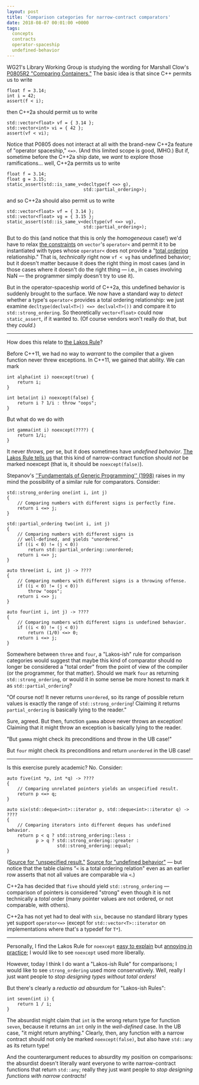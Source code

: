 ```yaml
---
layout: post
title: 'Comparison categories for narrow-contract comparators'
date: 2018-08-07 00:01:00 +0000
tags:
  concepts
  contracts
  operator-spaceship
  undefined-behavior
---
```


WG21's Library Working Group is studying the wording for Marshall Clow's
[P0805R2 "Comparing Containers."](http://www.open-std.org/jtc1/sc22/wg21/docs/papers/2018/p0805r2.html)
The basic idea is that since C++ permits us to write

    float f = 3.14;
    int i = 42;
    assert(f < i);

then C++2a should permit us to write

    std::vector<float> vf = { 3.14 };
    std::vector<int> vi = { 42 };
    assert(vf < vi);

Notice that P0805 does not interact at all with the brand-new C++2a feature of "operator spaceship,"
`<=>`. (And this limited scope is good, IMHO.) But if, sometime before the C++2a ship date, we *want*
to explore those ramifications... well, C++2a permits us to write

    float f = 3.14;
    float g = 3.15;
    static_assert(std::is_same_v<decltype(f <=> g),
                                 std::partial_ordering>);

and so C++2a should also permit us to write

    std::vector<float> vf = { 3.14 };
    std::vector<float> vg = { 3.15 };
    static_assert(std::is_same_v<decltype(vf <=> vg),
                                 std::partial_ordering>);

But to do this (and notice that this is only the *homogeneous* case!) we'd have to relax
[the constraints](http://eel.is/c++draft/container.requirements#tab:containers.optional.operations) on
`vector`'s `operator<` and permit it to be instantiated with types whose `operator<`
does not provide a "[total ordering](https://en.wikipedia.org/wiki/Total_order) relationship."
That is, *technically* right now `vf < vg` has undefined behavior; but it doesn't matter because it
does the right thing in most cases (and in those cases where it doesn't do the right thing — i.e.,
in cases involving NaN — the programmer simply doesn't try to use it).

But in the operator-spaceship world of C++2a, this undefined behavior is suddenly brought to the
surface. We now have a standard way to *detect* whether a type's `operator<` provides a total
ordering relationship: we just examine `decltype(declval<T>() <=> declval<T>())` and compare
it to `std::strong_ordering`. So theoretically `vector<float>` could now `static_assert`, if it
wanted to. (Of course vendors won't really do that, but they *could*.)

----

How does this relate to [the Lakos Rule](/blog/2018/04/25/the-lakos-rule)?

Before C++11, we had no way to *warrant* to the compiler that a given function never threw exceptions.
In C++11, we gained that ability. We can mark

    int alpha(int i) noexcept(true) {
        return i;
    }

    int beta(int i) noexcept(false) {
        return i ? 1/i : throw "oops";
    }

But what do we do with

    int gamma(int i) noexcept(????) {
        return 1/i;
    }

It never *throws*, per se, but it does sometimes have *undefined behavior*.
[The Lakos Rule tells us](/blog/2018/04/25/the-lakos-rule) that this kind of narrow-contract function
should *not* be marked noexcept (that is, it should be `noexcept(false)`).

Stepanov's
[''Fundamentals of Generic Programming'' (1998)](http://stepanovpapers.com/DeSt98.pdf)
raises in my mind the possibility of a similar rule for comparators. Consider:

    std::strong_ordering one(int i, int j)
    {
        // Comparing numbers with different signs is perfectly fine.
        return i <=> j;
    }

    std::partial_ordering two(int i, int j)
    {
        // Comparing numbers with different signs is
        // well-defined, and yields "unordered."
        if ((i < 0) != (j < 0))
            return std::partial_ordering::unordered;
        return i <=> j;
    }

    auto three(int i, int j) -> ????
    {
        // Comparing numbers with different signs is a throwing offense.
        if ((i < 0) != (j < 0))
            throw "oops";
        return i <=> j;
    }

    auto four(int i, int j) -> ????
    {
        // Comparing numbers with different signs is undefined behavior.
        if ((i < 0) != (j < 0))
            return (1/0) <=> 0;
        return i <=> j;
    }

Somewhere between `three` and `four`, a "Lakos-ish" rule for comparison categories
would suggest that maybe this kind of comparator should no longer be considered
a "total order" from the point of view of the compiler (or the programmer, for that
matter). Should we mark `four` as returning `std::strong_ordering`, or would it in
some sense be more honest to mark it as `std::partial_ordering`?

"Of course not! It never returns `unordered`, so its range of possible return values
is exactly the range of `std::strong_ordering`! Claiming it returns `partial_ordering`
is basically lying to the reader."

Sure, agreed. But then, function `gamma` above never throws an exception! Claiming that it
might throw an exception is basically lying to the reader.

"But `gamma` might check its preconditions and throw in the UB case!"

But `four` might check its preconditions and return `unordered` in the UB case!

----

Is this exercise purely academic?  No. Consider:

    auto five(int *p, int *q) -> ????
    {
        // Comparing unrelated pointers yields an unspecified result.
        return p <=> q;
    }

    auto six(std::deque<int>::iterator p, std::deque<int>::iterator q) -> ????
    {
        // Comparing iterators into different deques has undefined behavior.
        return p < q ? std::strong_ordering::less :
               p > q ? std::strong_ordering::greater :
                       std::strong_ordering::equal;
    }

([Source for "unspecified result."](http://eel.is/c++draft/expr.spaceship#8)
[Source for "undefined behavior"](http://eel.is/c++draft/random.access.iterators#tab:iterator.random.access.requirements) —
but notice that the table claims "`<` is a total ordering relation" even as an earlier row
asserts that not all values are comparable via `<`.)

C++2a has decided that `five` should yield `std::strong_ordering` — comparison of pointers
is considered "strong" even though it is not technically a *total* order (many pointer values
are not ordered, or not comparable, with others).

C++2a has not yet had to deal with `six`, because no standard library types yet support
`operator<=>` (except for `std::vector<T>::iterator` on implementations where that's a typedef
for `T*`).

----

Personally, I find the Lakos Rule for `noexcept`
[easy to explain](/blog/2018/04/25/the-lakos-rule/#each-library-function-having-a-w)
but [annoying in practice](/blog/2018/04/25/the-lakos-rule/#personally-i-am-not-a-fan-of-thi);
I would like to see `noexcept` used more liberally.

However, today I think I do want a "Lakos-ish Rule" for comparisons; I would like to see
`strong_ordering` used more conservatively. Well, really I just want people to *stop designing types without total orders!*

But there's clearly a _reductio ad absurdum_ for "Lakos-ish Rules":

    int seven(int i) {
        return 1 / i;
    }

The absurdist might claim that `int` is the wrong return type for function `seven`, because it returns an `int`
only in the *well-defined* case. In the UB case, "it might return anything." Clearly, then, any function with a narrow
contract should not only be marked `noexcept(false)`, but also have `std::any` as its return type!

And the counterargument reduces to absurdity my position on comparisons: the absurdist doesn't literally want
everyone to write narrow-contract functions that return `std::any`; really they just want people
to *stop designing functions with narrow contracts!*
